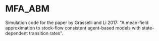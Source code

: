 # MFA_ABM

Simulation code for the paper by Grasselli and Li 2017: "A mean-field approximation to stock-flow consistent agent-based models with state-dependent transition rates".
